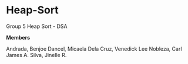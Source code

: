 # Heap-Sort
Group 5 Heap Sort - DSA

**Members**

Andrada, Benjoe
Dancel, Micaela
Dela Cruz, Venedick Lee
Nobleza, Carl James A.
Silva, Jinelle R.


